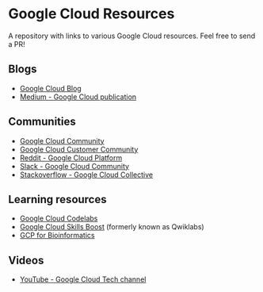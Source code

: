 # Google Cloud Resources

A repository with links to various Google Cloud resources. Feel free to send a
PR!

## Blogs

* [Google Cloud Blog](https://cloud.google.com/blog/)
* [Medium - Google Cloud publication](https://medium.com/google-cloud)

## Communities

* [Google Cloud Community](https://www.googlecloudcommunity.com/gc/Google-Cloud/ct-p/google-cloud)
* [Google Cloud Customer Community](https://community.c2cglobal.com/)
* [Reddit - Google Cloud Platform](https://www.reddit.com/r/googlecloud/)
* [Slack - Google Cloud Community](https://googlecloud-community.slack.com/)
* [Stackoverflow - Google Cloud Collective](https://stackoverflow.com/collectives/google-cloud)

## Learning resources

* [Google Cloud Codelabs](https://codelabs.developers.google.com/?category=cloud)
* [Google Cloud Skills Boost](https://googlecloud.qwiklabs.com/) (formerly known
  as Qwiklabs)
* [GCP for Bioinformatics](https://github.com/lynnlangit/gcp-for-bioinformatics)

## Videos

* [YouTube - Google Cloud Tech channel](https://www.youtube.com/@googlecloudtech)
